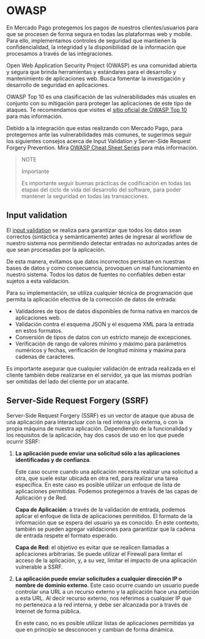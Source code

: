 # OWASP

En Mercado Pago protegemos los pagos de nuestros clientes/usuarios para que se procesen de forma segura en todas las plataformas web y mobile. Para ello, implementamos controles de seguridad que mantienen la confidencialidad, la integridad y la disponibilidad de la información que procesamos a través de las integraciones.
    
Open Web Application Security Project (OWASP) es una comunidad abierta y segura que brinda herramientas y estándares para el desarrollo y mantenimiento de aplicaciones web. Busca fomentar la investigación y desarrollo de seguridad en aplicaciones. 

OWASP Top 10 es una clasificación de las vulnerabilidades más usuales en conjunto con su mitigación para proteger las aplicaciones de este tipo de ataques. Te recomendamos que visites el [sitio oficial de OWASP Top 10](https://owasp.org/www-project-top-ten/) para más información.

Debido a la integración que estas realizando con Mercado Pago, para protegernos ante las vulnerabilidades más comunes, te sugerimos seguir los siguientes consejos acerca de Input Validation y Server-Side Request Forgery Prevention.  Mira [OWASP Cheat Sheet Series](https://cheatsheetseries.owasp.org/index.html) para más información.

>NOTE
>
>Importante
>
>Es importante seguir buenas prácticas de codificación en todas las etapas del ciclo de vida del desarrollo del software, para poder mantener la seguridad en todas las transacciones. 

## Input validation
El [input validation](https://cheatsheetseries.owasp.org/cheatsheets/Input_Validation_Cheat_Sheet.html) se realiza para garantizar que todos los datos sean correctos (sintáctica y semánticamente) antes de ingresar al workflow de nuestro sistema nos permitiendo detectar entradas no autorizadas antes de que sean procesadas por la aplicación.

De esta manera, evitamos que datos incorrectos persistan en nuestras bases de datos y como consecuencia, provoquen un mal funcionamiento en nuestro sistema. Todos los datos de fuentes no confiables deben estar sujetos a esta validación.

Para su implementación, se utiliza cualquier técnica de programación que permita la aplicación efectiva de la corrección de datos de entrada: 
- Validadores de tipos de datos disponibles de forma nativa en marcos de aplicaciones web.
- Validación contra el esquema JSON y el esquema XML para la entrada en estos formatos.
- Conversión de tipos de datos con un estricto manejo de excepciones.
- Verificación de rango de valores mínimo y máximo para parámetros numéricos y fechas, verificación de longitud mínima y máxima para cadenas de caracteres.

Es importante asegurar que cualquier validación de entrada realizada en el cliente también debe realizarse en el servidor, ya que las mismas podrían ser omitidas del lado del cliente por un atacante. 

## Server-Side Request Forgery (SSRF)
Server-Side Request Forgery (SSRF) es un vector de ataque que abusa de una aplicación para interactuar con la red interna y/o externa, o con la propia máquina de nuestra aplicación. Dependiendo de la funcionalidad y los requisitos de la aplicación, hay dos casos de uso en los que puede ocurrir SSRF:

1. **La aplicación puede enviar una solicitud sólo a las aplicaciones identificadas y de confianza**.

     Este caso ocurre cuando una aplicación necesita realizar una solicitud a otra, que suele estar ubicada en otra red, para realizar una tarea específica. En este caso es posible utilizar un enfoque de lista de aplicaciones permitidas. Podemos protegernos a través de las capas de Aplicación y de Red. 

    **Capa de Aplicación**: a través de la validación de entrada, podemos aplicar el enfoque de lista de aplicaciones permitidos. El formato de la información que se espera del usuario ya es conocido. En este contexto, también se pueden agregar validaciones para garantizar que la cadena de entrada respete el formato esperado. 

    **Capa de Red**: el objetivo es evitar que se realicen llamadas a aplicaciones arbitrarias. Se puede utilizar el Firewall para limitar el acceso de la aplicación, y, a su vez, limitar el impacto de una aplicación vulnerable a SSRF. 


2. **La aplicación puede enviar solicitudes a cualquier dirección IP o nombre de dominio externo**.
    Este caso ocurre cuando un usuario puede controlar una URL a un recurso externo y la aplicación hace una petición a esta URL. Al decir recurso externo, nos referimos a cualquier IP que no pertenezca a la red interna, y debe ser alcanzada por a través de Internet de forma pública. 

    En este caso, no es posible utilizar listas de aplicaciones permitidas ya que en principio se desconocen y cambian de forma dinámica. 


